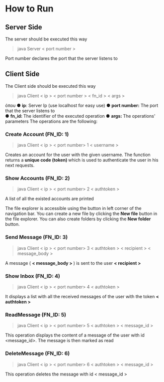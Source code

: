 # How to Run

## Server Side
The server should be executed this way
> java Server < port number >
>
Port number declares the port that the server listens to

## Client Side
The Client side should be executed this way
>java Client < ip > < port number > < fn_id > < args >

όπου
● <b>ip</b>: Server Ip (use localhost for easy use) <n>
● <b>port number:</b> The port that the server listens to <n>  
● <b> fn_id: </b> The identifier of the executed operation <n>
● <b> args: </b>  The operations' parameters <n>
The operations are the following:


### Create Account (FN_ID: 1)

> java Client < ip > < port number> 1 < username >

Creates an account for the user with the given username.
The function returns a <b>unique code (token)  </b> which is used to
authenticate the user in his next requests.

### Show Accounts (FN_ID: 2)
> java Client < ip > < port number> 2 < authtoken >

A list of all the existed accounts are printed

The file explorer is accessible using the button in left corner of the navigation bar. You can create a new file by clicking the **New file** button in the file explorer. You can also create folders by clicking the **New folder** button.

### Send Message (FN_ID: 3)
> java Client < ip > < port number> 3 < authtoken > < recipient > < message_body >

A message ( <b> < message_body > </b> ) is sent to the user <b> < recipient > </b>


###  Show Inbox (FN_ID: 4)
> java Client < ip > < port number> 4 < authtoken >

It displays a list with all the received messages of the user with the token <b>< authtoken > </b>



### ReadMessage (FN_ID: 5)
> java Client < ip > < port number> 5 < authtoken > < message_id >

This operation displays the content of a message of the user with id
<message_id>. The message is then marked as read


### DeleteMessage (FN_ID: 6)
> java Client < ip > < port number> 6 < authtoken > < message_id >

This operation deletes the message with id < message_id >

